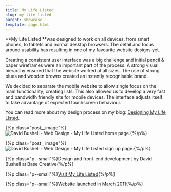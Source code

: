 ```yaml
---
title: My Life Listed
slug: my-life-listed
parent: showcase
template: page.html
---
```


**My Life Listed **was designed to work on all devices, from smart phones, to tablets and normal desktop browsers. The detail and focus around usability has resulting in one of my favourite website designs yet.

Creating a consistent user interface was a big challenge and initial pencil & paper wireframes were an important part of the process. A strong visual hierarchy ensured that the website worked at all sizes. The use of strong blues and wooden browns created an instantly recognisable brand.

We decided to separate the mobile website to allow single focus on the main functionality; creating lists. This also allowed us to develop a very fast and bandwidth friendly site for mobile devices. The interface adjusts itself to take advantage of expected touchscreen behaviour.

You can read more about my design process on my blog: [Designing My Life Listed](http://dbushell.com/2011/03/14/designing-mylifelisted/).

{%p class="post__image"%}![David Bushell - Web Design - My Life Listed home page.](/images/portfolio/web-design-mylifelisted-1.png){%/p%}

{%p class="post__image"%}![David Bushell - Web Design - My Life Listed sign up page.](/images/portfolio/web-design-mylifelisted-2.png){%/p%}

{%p class="p--small"%}Design and front-end development by David Bushell at Base Creative{%/p%}

{%p class="p--small"%}[Visit My Life Listed](http://www.mylifelisted.com){%/p%}

{%p class="p--small"%}Website launched in March 2011{%/p%}
